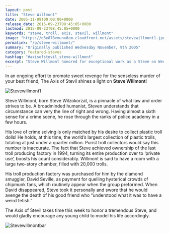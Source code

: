 ```yaml
---
layout: post
title: "Steve Willmont"
date: 2005-11-09T00:00:00+0000
release_date: 2015-09-23T08:45:05+0000
lastmod: 2015-09-23T08:45:05+0000
keywords: "steve, troll, axis, stevil, willmont"
image: "https://d3e878vmunx8cm.cloudfront.net/assets/stevewillmont1.jpg"
permalink: "/p/steve-willmont/"
summary: "Originally published Wednesday November, 9th 2005"
category: featured-steves
hashtag: "#axisofstevil_steve-willmont"
excerpt: "Steve Willmont honored for exceptional work as a Steve on Wednesday November, 9th 2005"
---
```


[id_1]: https://d3e878vmunx8cm.cloudfront.net/assets/stevewillmont1.jpg "Stevewillmont1"[id_2]: https://d3e878vmunx8cm.cloudfront.net/assets/stevewillmontmural.png "Stevewillmontbar"

In an ongoing effort to promote sweet revenge for the senseless murder of your best friend, The Axis of Stevil shines a light on **Steve Willmont**!

![Stevewillmont1][id_1]

Steve Willmont, born Steve Wilzokorzat, is a pinnacle of what law and order strives to be. A broadminded humanist, Steven understands that circumstance can very the line of right and wrong. Having almost a sixth sense for a crime scene, he rose through the ranks of police academy in a few hours.

His love of crime solving is only matched by his desire to collect plastic troll dolls! He holds, at this time, the world’s largest collection of plastic trolls, totaling at just under a quarter million. Purist troll collectors would say this number is inaccurate. The fact that Steve achieved ownership of the last troll producing factory in 1994, turning its entire production over to ‘private use’, boosts his count considerably. Willmont is said to have a room with a large two-story chamber, filled with 20,000 trolls.

His troll production factory was purchased for him by the diamond smuggler, David Seville, as payment for quelling hysterical crowds of chipmunk fans, which routinely appear when the group preformed. When David disappeared, Steve took it personally and swore that he would avenge the death of his good friend who “understood what it was to have a weird fetish.”

The Axis of Stevil takes time this week to honor a tremendous Steve, and would gladly encourage any young child to model his life accordingly.

![Stevewillmontbar][id_2]
